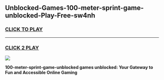 
## Unblocked-Games-100-meter-sprint-game-unblocked-Play-Free-sw4nh
<h3>
<a href="https://premium76.site?title=100-meter-sprint-game-unblocked&ref=09A">CLICK TO PLAY</a></h3>
<hr>

<h3>
<a href="https://premium76.site?title=100-meter-sprint-game-unblocked&ref=09A">CLICK 2 PLAY</a>
  
</h3>

<a href="https://premium76.site?title=100-meter-sprint-game-unblocked&ref=09A"><img src="https://clearcache.store/games.png"></a>


**100-meter-sprint-game-unblocked games unblocked: Your Gateway to Fun and Accessible Online Gaming**
